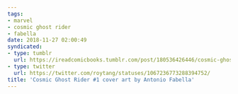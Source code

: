 ```yaml
---
tags:
- marvel
- cosmic ghost rider
- fabella
date: 2018-11-27 02:00:49
syndicated:
- type: tumblr
  url: https://ireadcomicbooks.tumblr.com/post/180536426446/cosmic-ghost-rider-1-cover-art-by-antonio-fabella
- type: twitter
  url: https://twitter.com/roytang/statuses/1067236773288394752/
title: 'Cosmic Ghost Rider #1 cover art by Antonio Fabella'
---
```



